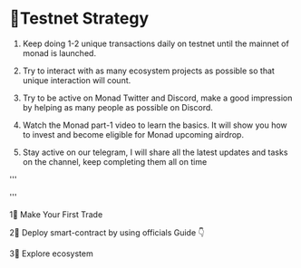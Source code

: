 <h1>🔹Testnet Strategy</h1>

1) Keep doing 1-2 unique transactions daily on testnet until the mainnet of monad is launched.

2) Try to interact with as many ecosystem projects as possible so that unique interaction will count.

3) Try to be active on Monad Twitter and Discord, make a good impression by helping as many people as possible on Discord.

4) Watch the Monad part-1 video to learn the basics. It will show you how to invest and become eligible for Monad upcoming airdrop.

5) Stay active on our telegram, I will share all the latest updates and tasks on the channel, keep completing them all on time


'''





'''

1⃣ Make Your First Trade

2⃣ Deploy smart-contract by using officials Guide 👇</h>

3⃣ Explore ecosystem 
